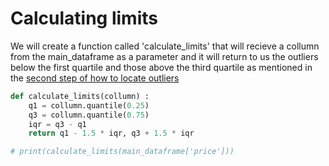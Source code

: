 # Calculating limits

We will create a function called 'calculate_limits' that will recieve a collumn from the main_dataframe as a parameter and it will return to us the outliers below the first quartile and those above the third quartile as mentioned in the [second step of how to locate outliers](README.md)

```python
def calculate_limits(collumn) :
    q1 = collumn.quantile(0.25)
    q3 = collumn.quantile(0.75)
    iqr = q3 - q1
    return q1 - 1.5 * iqr, q3 + 1.5 * iqr

# print(calculate_limits(main_dataframe['price']))
```

